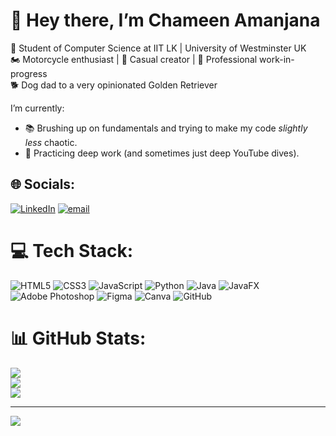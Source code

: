 # 👋 Hey there, I’m Chameen Amanjana

🧠 Student of Computer Science at IIT LK | University of Westminster UK <br>
🏍️ Motorcycle enthusiast | 📸 Casual creator | 🧩 Professional work-in-progress  
🐕 Dog dad to a very opinionated Golden Retriever

I’m currently:
- 📚 Brushing up on fundamentals and trying to make my code *slightly less* chaotic.
- 🧠 Practicing deep work (and sometimes just deep YouTube dives).
  
## 🌐 Socials:
[![LinkedIn](https://img.shields.io/badge/LinkedIn-%230077B5.svg?logo=linkedin&logoColor=white)](https://linkedin.com/in/https://www.linkedin.com/in/chameenamanjana/) [![email](https://img.shields.io/badge/Email-D14836?logo=gmail&logoColor=white)](mailto:chameenamanjana@gmail.com) 

# 💻 Tech Stack:
![HTML5](https://img.shields.io/badge/html5-%23E34F26.svg?style=flat&logo=html5&logoColor=white) ![CSS3](https://img.shields.io/badge/css3-%231572B6.svg?style=flat&logo=css3&logoColor=white) ![JavaScript](https://img.shields.io/badge/javascript-%23323330.svg?style=flat&logo=javascript&logoColor=%23F7DF1E) ![Python](https://img.shields.io/badge/python-3670A0?style=flat&logo=python&logoColor=ffdd54) ![Java](https://img.shields.io/badge/java-%23ED8B00.svg?style=flat&logo=openjdk&logoColor=white) ![JavaFX](https://img.shields.io/badge/javafx-%23FF0000.svg?style=flat&logo=javafx&logoColor=white) ![Adobe Photoshop](https://img.shields.io/badge/adobe%20photoshop-%2331A8FF.svg?style=flat&logo=adobe%20photoshop&logoColor=white) ![Figma](https://img.shields.io/badge/figma-%23F24E1E.svg?style=flat&logo=figma&logoColor=white) ![Canva](https://img.shields.io/badge/Canva-%2300C4CC.svg?style=flat&logo=Canva&logoColor=white) ![GitHub](https://img.shields.io/badge/github-%23121011.svg?style=flat&logo=github&logoColor=white)

# 📊 GitHub Stats:
![](https://github-readme-stats.vercel.app/api?username=chameenamanjana&theme=dark&hide_border=false&include_all_commits=true&count_private=false)<br/>
![](https://nirzak-streak-stats.vercel.app/?user=chameenamanjana&theme=dark&hide_border=false)<br/>
![](https://github-readme-stats.vercel.app/api/top-langs/?username=chameenamanjana&theme=dark&hide_border=false&include_all_commits=true&count_private=false&layout=compact)

---
[![](https://visitcount.itsvg.in/api?id=chameenamanjana&icon=0&color=0)](https://visitcount.itsvg.in)
